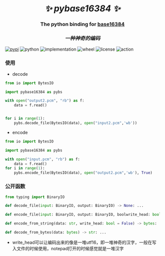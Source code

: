 <h1 align="center"><i>✨ pybase16384 ✨ </i></h1>

<h3 align="center">The python binding for <a href="https://github.com/fumiama/base16384">base16384</a> </h3>

<h3 align="center"><i>一种神奇的编码 </i></h3>

[![pypi](https://img.shields.io/pypi/v/pybase16384.svg)](https://pypi.org/project/pybase16384/)
![python](https://img.shields.io/pypi/pyversions/pybase16384)
![implementation](https://img.shields.io/pypi/implementation/pybase16384)
![wheel](https://img.shields.io/pypi/wheel/pybase16384)
![license](https://img.shields.io/github/license/synodriver/pybase16384.svg)
![action](https://img.shields.io/github/workflow/status/synodriver/pybase16384/build%20wheel)


### 使用

- decode
```python
from io import BytesIO

import pybase16384 as pybs

with open("output2.pcm", "rb") as f:
    data = f.read()


for i in range(1):
    pybs.decode_file(BytesIO(data), open("input2.pcm",'wb'))
```
- encode
```python
from io import BytesIO

import pybase16384 as pybs

with open("input.pcm", "rb") as f:
    data = f.read()
for i in range(1):
    pybs.encode_file(BytesIO(data), open("output2.pcm",'wb'), True)
```

### 公开函数
```python
from typing import BinaryIO

def decode_file(input: BinaryIO, output: BinaryIO) -> None: ...

def encode_file(input: BinaryIO, output: BinaryIO, boolwrite_head: bool = False) -> None: ...

def encode_from_string(data: str, write_head: bool = False) -> bytes: ...

def decode_from_bytes(data: bytes) -> str: ...
```
- write_head可以让编码出来的像是一堆utf16，即一堆神奇的汉字，一般在写入文件的时候使用，notepad打开的时候感觉就是一堆汉字